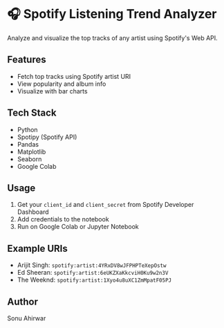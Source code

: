 # 🎧 Spotify Listening Trend Analyzer

Analyze and visualize the top tracks of any artist using Spotify's Web API.

## Features
- Fetch top tracks using Spotify artist URI
- View popularity and album info
- Visualize with bar charts

## Tech Stack
- Python
- Spotipy (Spotify API)
- Pandas
- Matplotlib
- Seaborn
- Google Colab

## Usage
1. Get your `client_id` and `client_secret` from Spotify Developer Dashboard
2. Add credentials to the notebook
3. Run on Google Colab or Jupyter Notebook

## Example URIs
- Arijit Singh: `spotify:artist:4YRxDV8wJFPHPTeXepOstw`
- Ed Sheeran: `spotify:artist:6eUKZXaKkcviH0Ku9w2n3V`
- The Weeknd: `spotify:artist:1Xyo4u8uXC1ZmMpatF05PJ`

## Author
Sonu Ahirwar
